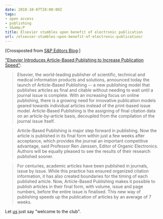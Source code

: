 ```yaml
---
date: 2010-10-07T20:00:00Z
tags:
- open access
- publishing
- S&amp;P
title: Elsevier stumbles upon benefit of electronic publication
url: /elsevier-stumbles-upon-benefit-of-electronic-publication/
---
```


[Crossposted from [S&P Editors Blog](http://semantics-online.org/sp/?p=67):]

["Elsevier Introduces Article-Based Publishing to Increase Publication Speed"](http://www.elsevier.com/wps/find/authored_newsitem.cws_home/companynews05_01704):

>Elsevier, the world-leading publisher of scientific, technical and medical information products and solutions, announced today the launch of Article-Based Publishing -- a new publishing model that publishes articles as final and citable without needing to wait until a journal issue is complete.  With an increasing focus on online publishing, there is a growing need for innovative publication models geared towards individual articles instead of the print-based issue model. Article-Based Publishing is the assigning of final citation data on an article-by-article basis, decoupled from the compilation of the journal issue itself.

>Article-Based Publishing is major step forward in publishing. Now the article is published in its final form within just a few weeks after acceptance, which provides the journal an important competitive advantage, said Professor Ren Janssen, Editor of Organic Electronics.  Authors will be equally pleased to see the results of their research published sooner.

>For centuries, academic articles have been published in journals, issue by issue. While this practice has ensured organized citation information, it has also created boundaries for the timing of each published article. Now, Article-Based Publishing makes it possible to publish articles in their final form, with volume, issue and page numbers, before the entire issue is finalised.  This new way of publishing speeds up the publication of articles by an average of 7 weeks.

Let [us](http://semprag.org) just say "welcome to the club". 
